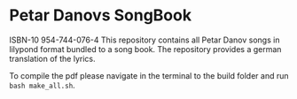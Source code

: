 # Petar Danovs SongBook 
ISBN-10 954-744-076-4
This repository contains all Petar Danov songs in lilypond format bundled to a song book. The repository provides a german translation of the lyrics. 

To compile the pdf please navigate in the terminal to the build folder and run ```bash make_all.sh```.
